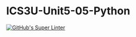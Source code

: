 # ICS3U-Unit5-05-Python

[![GitHub's Super Linter](https://github.com/Michael-Zagon/ICS3U-Unit5-05-Python/workflows/GitHub's%20Super%20Linter/badge.svg)](https://github.com/Michael-Zagon/ICS3U-Unit5-05-Python/actions)
